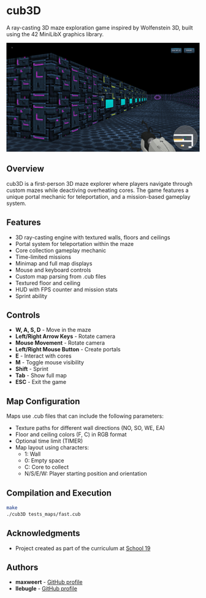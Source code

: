 # cub3D

A ray-casting 3D maze exploration game inspired by Wolfenstein 3D, built using the 42 MiniLibX graphics library.

![cub3D gameplay](assets/readme_assets/gameplay.png)

## Overview

cub3D is a first-person 3D maze explorer where players navigate through custom mazes while deactiving overheating cores. The game features a unique portal mechanic for teleportation, and a mission-based gameplay system.

## Features

- 3D ray-casting engine with textured walls, floors and ceilings
- Portal system for teleportation within the maze
- Core collection gameplay mechanic
- Time-limited missions
- Minimap and full map displays
- Mouse and keyboard controls
- Custom map parsing from .cub files
- Textured floor and ceiling
- HUD with FPS counter and mission stats
- Sprint ability

## Controls

- **W, A, S, D** - Move in the maze
- **Left/Right Arrow Keys** - Rotate camera
- **Mouse Movement** - Rotate camera
- **Left/Right Mouse Button** - Create portals
- **E** - Interact with cores
- **M** - Toggle mouse visibility
- **Shift** - Sprint
- **Tab** - Show full map
- **ESC** - Exit the game

## Map Configuration

Maps use .cub files that can include the following parameters:

- Texture paths for different wall directions (NO, SO, WE, EA)
- Floor and ceiling colors (F, C) in RGB format
- Optional time limit (TIMER)
- Map layout using characters:
  - 1: Wall
  - 0: Empty space
  - C: Core to collect
  - N/S/E/W: Player starting position and orientation

## Compilation and Execution

```bash
make
./cub3D tests_maps/fast.cub
```

## Acknowledgments

- Project created as part of the curriculum at [School 19](https://s19.be/)

## Authors

- **maxweert** - [GitHub profile](https://github.com/maxweert)
- **llebugle** - [GitHub profile](https://github.com/llebugle)